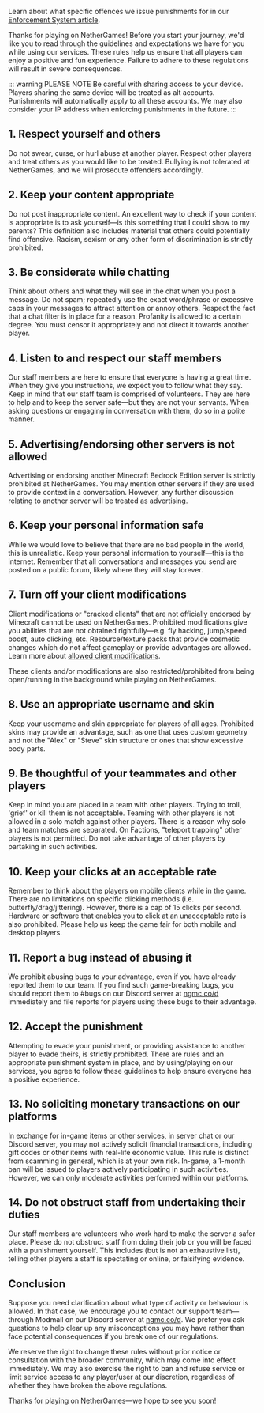 Learn about what specific offences we issue punishments for in our [Enforcement System article](https://support.nethergames.org/enforcement-system.html).

Thanks for playing on NetherGames! Before you start your journey, we'd like you to read through the guidelines and expectations we have for you while using our services. These rules help us ensure that all players can enjoy a positive and fun experience. Failure to adhere to these regulations will result in severe consequences.

::: warning PLEASE NOTE
Be careful with sharing access to your device. Players sharing the same device will be treated as alt accounts. Punishments will automatically apply to all these accounts. We may also consider your IP address when enforcing punishments in the future.
:::

## 1. Respect yourself and others

Do not swear, curse, or hurl abuse at another player. Respect other players and treat others as you would like to be treated. Bullying is not tolerated at NetherGames, and we will prosecute offenders accordingly.

## 2. Keep your content appropriate

Do not post inappropriate content. An excellent way to check if your content is appropriate is to ask yourself—is this something that I could show to my parents? This definition also includes material that others could potentially find offensive. Racism, sexism or any other form of discrimination is strictly prohibited.

## 3. Be considerate while chatting

Think about others and what they will see in the chat when you post a message. Do not spam; repeatedly use the exact word/phrase or excessive caps in your messages to attract attention or annoy others. Respect the fact that a chat filter is in place for a reason. Profanity is allowed to a certain degree. You must censor it appropriately and not direct it towards another player.

## 4. Listen to and respect our staff members

Our staff members are here to ensure that everyone is having a great time. When they give you instructions, we expect you to follow what they say.
Keep in mind that our staff team is comprised of volunteers. They are here to help and to keep the server safe—but they are not your servants. When asking questions or engaging in conversation with them, do so in a polite manner.

## 5. Advertising/endorsing other servers is not allowed

Advertising or endorsing another Minecraft Bedrock Edition server is strictly prohibited at NetherGames. You may mention other servers if they are used to provide context in a conversation. However, any further discussion relating to another server will be treated as advertising.

## 6. Keep your personal information safe

While we would love to believe that there are no bad people in the world, this is unrealistic. Keep your personal information to yourself—this is the internet. Remember that all conversations and messages you send are posted on a public forum, likely where they will stay forever.

## 7. Turn off your client modifications

Client modifications or "cracked clients" that are not officially endorsed by Minecraft cannot be used on NetherGames. Prohibited modifications give you abilities that are not obtained rightfully—e.g. fly hacking, jump/speed boost, auto clicking, etc. Resource/texture packs that provide cosmetic changes which do not affect gameplay or provide advantages are allowed. Learn more about [allowed client modifications](https://support.nethergames.org/allowed-modifications.html).

These clients and/or modifications are also restricted/prohibited from being open/running in the background while playing on NetherGames. 

## 8. Use an appropriate username and skin

Keep your username and skin appropriate for players of all ages. Prohibited skins may provide an advantage, such as one that uses custom geometry and not the "Alex" or "Steve" skin structure or ones that show excessive body parts.

## 9. Be thoughtful of your teammates and other players

Keep in mind you are placed in a team with other players. Trying to troll, 'grief' or kill them is not acceptable. Teaming with other players is not allowed in a solo match against other players. There is a reason why solo and team matches are separated. On Factions, "teleport trapping" other players is not permitted. Do not take advantage of other players by partaking in such activities.

## 10. Keep your clicks at an acceptable rate

Remember to think about the players on mobile clients while in the game. There are no limitations on specific clicking methods (i.e. butterfly/drag/jittering). However, there is a cap of 15 clicks per second. Hardware or software that enables you to click at an unacceptable rate is also prohibited. Please help us keep the game fair for both mobile and desktop players.

## 11. Report a bug instead of abusing it

We prohibit abusing bugs to your advantage, even if you have already reported them to our team. If you find such game-breaking bugs, you should report them to #bugs on our Discord server at [ngmc.co/d](https://ngmc.co/d) immediately and file reports for players using these bugs to their advantage.

## 12. Accept the punishment

Attempting to evade your punishment, or providing assistance to another player to evade theirs, is strictly prohibited. There are rules and an appropriate punishment system in place, and by using/playing on our services, you agree to follow these guidelines to help ensure everyone has a positive experience.

## 13. No soliciting monetary transactions on our platforms

In exchange for in-game items or other services, in server chat or our Discord server, you may not actively solicit financial transactions, including gift codes or other items with real-life economic value. This rule is distinct from scamming in general, which is at your own risk. In-game, a 1-month ban will be issued to players actively participating in such activities. However, we can only moderate activities performed within our platforms.

## 14. Do not obstruct staff from undertaking their duties

Our staff members are volunteers who work hard to make the server a safer place. Please do not obstruct staff from doing their job or you will be faced with a punishment yourself. This includes (but is not an exhaustive list), telling other players a staff is spectating or online, or falsifying evidence.

## Conclusion

Suppose you need clarification about what type of activity or behaviour is allowed. In that case, we encourage you to contact our support team—through Modmail on our Discord server at [ngmc.co/d](https://ngmc.co/d). We prefer you ask questions to help clear up any misconceptions you may have rather than face potential consequences if you break one of our regulations.

We reserve the right to change these rules without prior notice or consultation with the broader community, which may come into effect immediately. We may also exercise the right to ban and refuse service or limit service access to any player/user at our discretion, regardless of whether they have broken the above regulations.

Thanks for playing on NetherGames—we hope to see you soon!
